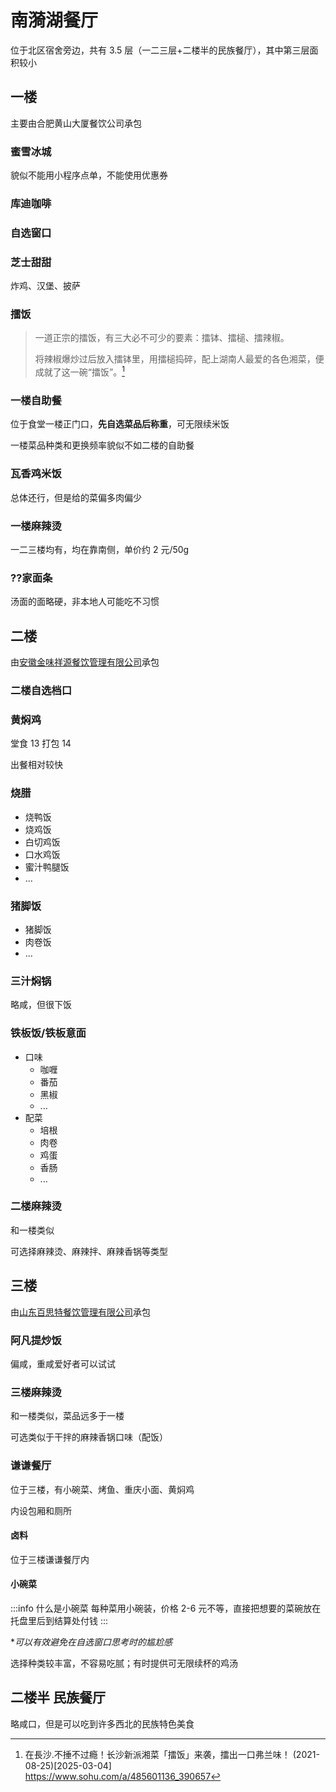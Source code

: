 # 南漪湖餐厅

<HelpUs content="完善其他商家、窗口的评测和图片" />

位于北区宿舍旁边，共有 3.5 层（一二三层+二楼半的民族餐厅），其中第三层面积较小

## 一楼

主要由合肥黄山大厦餐饮公司承包

### 蜜雪冰城

貌似不能用小程序点单，不能使用优惠券

### 库迪咖啡

### 自选窗口

### 芝士甜甜

炸鸡、汉堡、披萨

### 擂饭

> 一道正宗的擂饭，有三大必不可少的要素：擂钵、擂槌、擂辣椒。
>
>将辣椒爆炒过后放入擂钵里，用擂槌捣碎，配上湖南人最爱的各色湘菜，便成就了这一碗“擂饭”。[^1]

### 一楼自助餐

位于食堂一楼正门口，**先自选菜品后称重**，可无限续米饭

一楼菜品种类和更换频率貌似不如二楼的自助餐

### 瓦香鸡米饭

总体还行，但是给的菜偏多肉偏少

### 一楼麻辣烫

一二三楼均有，均在靠南侧，单价约 2 元/50g

### ??家面条

汤面的面略硬，非本地人可能吃不习惯

## 二楼

由[安徽金味祥源餐饮管理有限公司](https://aiqicha.baidu.com/company_detail_72582621226210)承包

### 二楼自选档口

### 黄焖鸡

堂食 13 打包 14

出餐相对较快

### 烧腊

- 烧鸭饭
- 烧鸡饭
- 白切鸡饭
- 口水鸡饭
- 蜜汁鸭腿饭
- ...

### 猪脚饭

- 猪脚饭
- 肉卷饭
- ...

### 三汁焖锅

略咸，但很下饭

### 铁板饭/铁板意面

- 口味
  - 咖喱
  - 番茄
  - 黑椒
  - ...
- 配菜
  - 培根
  - 肉卷
  - 鸡蛋
  - 香肠
  - ...

### 二楼麻辣烫

和一楼类似

可选择麻辣烫、麻辣拌、麻辣香锅等类型

## 三楼

由[山东百思特餐饮管理有限公司](https://aiqicha.baidu.com/company_detail_29666040273603)承包

### 阿凡提炒饭

偏咸，重咸爱好者可以试试

### 三楼麻辣烫

和一楼类似，菜品远多于一楼

可选类似于干拌的麻辣香锅口味（配饭）

### 谦谦餐厅

位于三楼，有小碗菜、烤鱼、重庆小面、黄焖鸡

内设包厢和厕所

#### 卤料

位于三楼谦谦餐厅内

#### 小碗菜

:::info 什么是小碗菜
每种菜用小碗装，价格 2-6 元不等，直接把想要的菜碗放在托盘里后到结算处付钱
:::

*_可以有效避免在自选窗口思考时的尴尬感_

选择种类较丰富，不容易吃腻；有时提供可无限续杯的鸡汤

## 二楼半 民族餐厅

略咸口，但是可以吃到许多西北的民族特色美食

[^1]: 在長沙.不捶不过瘾！长沙新派湘菜「擂饭」来袭，擂出一口弗兰味！ (2021-08-25)\[2025-03-04]  
<https://www.sohu.com/a/485601136_390657>
